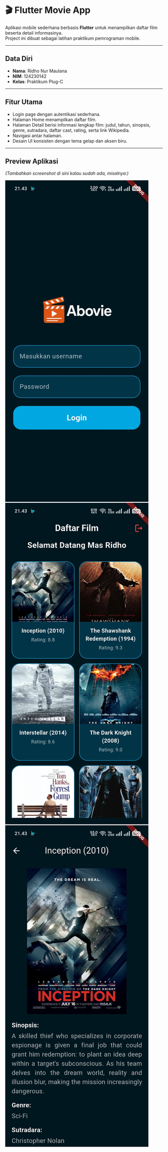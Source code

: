 # 🎬 Flutter Movie App

Aplikasi mobile sederhana berbasis **Flutter** untuk menampilkan daftar film beserta detail informasinya.  
Project ini dibuat sebagai latihan praktikum pemrograman mobile.

---

## Data Diri

- **Nama**: Ridho Nur Maulana
- **NIM**: 124230142
- **Kelas**: Praktikum Plug-C

---

## Fitur Utama

- Login page dengan autentikasi sederhana.
- Halaman Home menampilkan daftar film.
- Halaman Detail berisi informasi lengkap film: judul, tahun, sinopsis, genre, sutradara, daftar cast, rating, serta link Wikipedia.
- Navigasi antar halaman.
- Desain UI konsisten dengan tema gelap dan aksen biru.

---

## Preview Aplikasi

_(Tambahkan screenshot di sini kalau sudah ada, misalnya:)_

![Login Page](lib/assets/screenshots/login.jpg)  
![Home Page](lib/assets/screenshots/home.jpg)  
![Detail Page](lib/assets/screenshots/detail.jpg)
